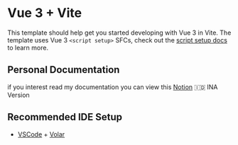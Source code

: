# Vue 3 + Vite

This template should help get you started developing with Vue 3 in Vite. The template uses Vue 3 `<script setup>` SFCs, check out the [script setup docs](https://v3.vuejs.org/api/sfc-script-setup.html#sfc-script-setup) to learn more.

## Personal Documentation
if you interest read my documentation you can view this [Notion](https://indecisive-ball-fd3.notion.site/Programming-92949ee431874bf5b30323320a5d9e82) 🇮🇩 INA Version

## Recommended IDE Setup

- [VSCode](https://code.visualstudio.com/) + [Volar](https://marketplace.visualstudio.com/items?itemName=johnsoncodehk.volar)
